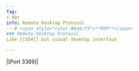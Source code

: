 ```yaml
---
Tag:
- Abr 
info: Remote Desktop Protocol
---# <span style="color:#8a5cf5">**RDP**</span>
### Remote Desktop Protocol
Like [[SSH]] but visual desktop interface

---
```


|[Port 3389]|
